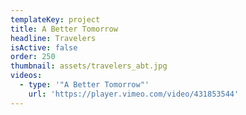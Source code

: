 ```yaml
---
templateKey: project
title: A Better Tomorrow
headline: Travelers
isActive: false
order: 250
thumbnail: assets/travelers_abt.jpg
videos:
  - type: '"A Better Tomorrow"'
    url: 'https://player.vimeo.com/video/431853544'
---
```

